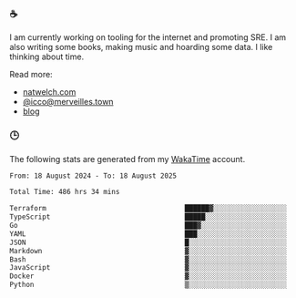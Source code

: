 ### ☕

I am currently working on tooling for the internet and promoting SRE. I am also writing some books, making music and hoarding some data. I like thinking about time.

Read more:

 - [natwelch.com](https://natwelch.com)
 - [@icco@merveilles.town](https://merveilles.town/@icco)
 - [blog](https://writing.natwelch.com)

### 🕒

The following stats are generated from my [WakaTime](https://wakatime.com/@icco) account.

<!--START_SECTION:waka-->

```txt
From: 18 August 2024 - To: 18 August 2025

Total Time: 486 hrs 34 mins

Terraform                                  ██████▓░░░░░░░░░░░░░░░░░░   27.07 %
TypeScript                                 █████░░░░░░░░░░░░░░░░░░░░   19.40 %
Go                                         ███▓░░░░░░░░░░░░░░░░░░░░░   15.20 %
YAML                                       ███░░░░░░░░░░░░░░░░░░░░░░   11.79 %
JSON                                       █░░░░░░░░░░░░░░░░░░░░░░░░   04.27 %
Markdown                                   ▓░░░░░░░░░░░░░░░░░░░░░░░░   03.04 %
Bash                                       ▓░░░░░░░░░░░░░░░░░░░░░░░░   02.85 %
JavaScript                                 ▓░░░░░░░░░░░░░░░░░░░░░░░░   02.20 %
Docker                                     ▓░░░░░░░░░░░░░░░░░░░░░░░░   02.19 %
Python                                     ▒░░░░░░░░░░░░░░░░░░░░░░░░   01.65 %
```

<!--END_SECTION:waka-->
